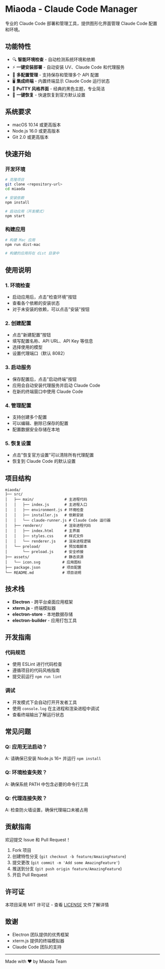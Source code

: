 # Miaoda - Claude Code Manager

专业的 Claude Code 部署和管理工具，提供图形化界面管理 Claude Code 配置和环境。

## 功能特性

- 🔍 **智能环境检查** - 自动检测系统环境和依赖
- ⚡ **一键安装部署** - 自动安装 UV、Claude Code 和代理服务
- 💾 **多配置管理** - 支持保存和管理多个 API 配置
- 🖥 **集成终端** - 内置终端显示 Claude Code 运行状态
- 🎨 **PuTTY 风格界面** - 经典的黑色主题，专业简洁
- 🔄 **一键恢复** - 快速恢复到官方默认设置

## 系统要求

- macOS 10.14 或更高版本
- Node.js 16.0 或更高版本
- Git 2.0 或更高版本

## 快速开始

### 开发环境

```bash
# 克隆项目
git clone <repository-url>
cd miaoda

# 安装依赖
npm install

# 启动应用（开发模式）
npm start
```

### 构建应用

```bash
# 构建 Mac 应用
npm run dist-mac

# 构建的应用将在 dist 目录中
```

## 使用说明

### 1. 环境检查
- 启动应用后，点击"检查环境"按钮
- 查看各个依赖的安装状态
- 对于未安装的依赖，可以点击"安装"按钮

### 2. 创建配置
- 点击"新建配置"按钮
- 填写配置名称、API URL、API Key 等信息
- 选择使用的模型
- 设置代理端口（默认 8082）

### 3. 启动服务
- 保存配置后，点击"启动终端"按钮
- 应用会自动安装代理服务并启动 Claude Code
- 在新的终端窗口中使用 Claude Code

### 4. 管理配置
- 支持创建多个配置
- 可以编辑、删除已保存的配置
- 配置数据安全存储在本地

### 5. 恢复设置
- 点击"恢复官方设置"可以清除所有代理配置
- 恢复到 Claude Code 的默认设置

## 项目结构

```
miaoda/
├── src/
│   ├── main/              # 主进程代码
│   │   ├── index.js       # 主进程入口
│   │   ├── environment.js # 环境检查
│   │   ├── installer.js   # 依赖安装
│   │   └── claude-runner.js # Claude Code 运行器
│   ├── renderer/          # 渲染进程代码
│   │   ├── index.html     # 主界面
│   │   ├── styles.css     # 样式文件
│   │   └── renderer.js    # 渲染进程逻辑
│   └── preload/           # 预加载脚本
│       └── preload.js     # 安全桥接
├── assets/                # 静态资源
│   └── icon.svg          # 应用图标
├── package.json          # 项目配置
└── README.md             # 项目说明
```

## 技术栈

- **Electron** - 跨平台桌面应用框架
- **xterm.js** - 终端模拟器
- **electron-store** - 本地数据存储
- **electron-builder** - 应用打包工具

## 开发指南

### 代码规范
- 使用 ESLint 进行代码检查
- 遵循项目的代码风格指南
- 提交前运行 `npm run lint`

### 调试
- 开发模式下会自动打开开发者工具
- 使用 `console.log` 在主进程和渲染进程中调试
- 查看终端输出了解运行状态

## 常见问题

### Q: 应用无法启动？
A: 请确保已安装 Node.js 16+ 并运行 `npm install`

### Q: 环境检查失败？
A: 确保系统 PATH 中包含必要的命令行工具

### Q: 代理连接失败？
A: 检查防火墙设置，确保代理端口未被占用

## 贡献指南

欢迎提交 Issue 和 Pull Request！

1. Fork 项目
2. 创建特性分支 (`git checkout -b feature/AmazingFeature`)
3. 提交更改 (`git commit -m 'Add some AmazingFeature'`)
4. 推送到分支 (`git push origin feature/AmazingFeature`)
5. 开启 Pull Request

## 许可证

本项目采用 MIT 许可证 - 查看 [LICENSE](LICENSE) 文件了解详情

## 致谢

- Electron 团队提供的优秀框架
- xterm.js 提供的终端模拟器
- Claude Code 团队的支持

---

Made with ❤️ by Miaoda Team